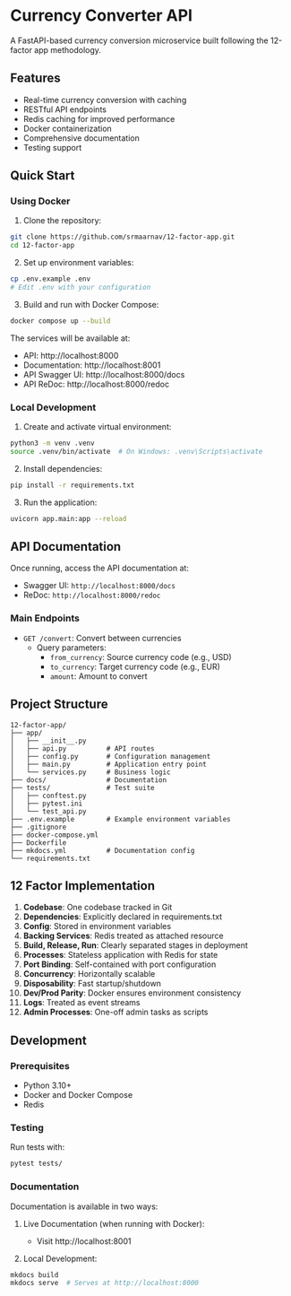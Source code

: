# Currency Converter API

A FastAPI-based currency conversion microservice built following the 12-factor app methodology.

## Features

- Real-time currency conversion with caching
- RESTful API endpoints
- Redis caching for improved performance
- Docker containerization
- Comprehensive documentation
- Testing support

## Quick Start

### Using Docker

1. Clone the repository:

```bash
git clone https://github.com/srmaarnav/12-factor-app.git
cd 12-factor-app
```

2. Set up environment variables:

```bash
cp .env.example .env
# Edit .env with your configuration
```

3. Build and run with Docker Compose:

```bash
docker compose up --build
```

The services will be available at:

- API: http://localhost:8000
- Documentation: http://localhost:8001
- API Swagger UI: http://localhost:8000/docs
- API ReDoc: http://localhost:8000/redoc

### Local Development

1. Create and activate virtual environment:

```bash
python3 -m venv .venv
source .venv/bin/activate  # On Windows: .venv\Scripts\activate
```

2. Install dependencies:

```bash
pip install -r requirements.txt
```

3. Run the application:

```bash
uvicorn app.main:app --reload
```

## API Documentation

Once running, access the API documentation at:

- Swagger UI: `http://localhost:8000/docs`
- ReDoc: `http://localhost:8000/redoc`

### Main Endpoints

- `GET /convert`: Convert between currencies
  - Query parameters:
    - `from_currency`: Source currency code (e.g., USD)
    - `to_currency`: Target currency code (e.g., EUR)
    - `amount`: Amount to convert

## Project Structure

```
12-factor-app/
├── app/
│   ├── __init__.py
│   ├── api.py          # API routes
│   ├── config.py       # Configuration management
│   ├── main.py         # Application entry point
│   └── services.py     # Business logic
├── docs/               # Documentation
├── tests/              # Test suite
│   ├── conftest.py
│   ├── pytest.ini
│   └── test_api.py
├── .env.example        # Example environment variables
├── .gitignore
├── docker-compose.yml
├── Dockerfile
├── mkdocs.yml          # Documentation config
└── requirements.txt
```

## 12 Factor Implementation

1. **Codebase**: One codebase tracked in Git
2. **Dependencies**: Explicitly declared in requirements.txt
3. **Config**: Stored in environment variables
4. **Backing Services**: Redis treated as attached resource
5. **Build, Release, Run**: Clearly separated stages in deployment
6. **Processes**: Stateless application with Redis for state
7. **Port Binding**: Self-contained with port configuration
8. **Concurrency**: Horizontally scalable
9. **Disposability**: Fast startup/shutdown
10. **Dev/Prod Parity**: Docker ensures environment consistency
11. **Logs**: Treated as event streams
12. **Admin Processes**: One-off admin tasks as scripts

## Development

### Prerequisites

- Python 3.10+
- Docker and Docker Compose
- Redis

### Testing

Run tests with:

```bash
pytest tests/
```

### Documentation

Documentation is available in two ways:

1. Live Documentation (when running with Docker):

   - Visit http://localhost:8001

2. Local Development:

```bash
mkdocs build
mkdocs serve  # Serves at http://localhost:8000
```
